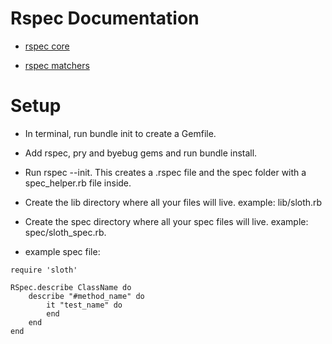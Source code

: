 # Rspec Documentation
* [rspec core](https://github.com/rspec/rspec-core)

* [rspec matchers](https://github.com/rspec/rspec-expectations)

# Setup
* In terminal, run bundle init to create a Gemfile.
* Add rspec, pry and byebug gems and run bundle install.
* Run rspec --init. This creates a .rspec file and the spec folder with a spec_helper.rb file inside.
* Create the lib directory where all your files will live. example: lib/sloth.rb
* Create the spec directory where all your spec files will live. example: spec/sloth_spec.rb.

* example spec file: 

```
require 'sloth'

RSpec.describe ClassName do
    describe "#method_name" do
        it "test_name" do
        end
    end
end
```
